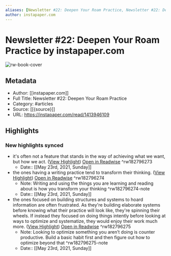 ```yaml
---
aliases: [Newsletter #22: Deepen Your Roam Practice, Newsletter #22: Deepen Your Roam Practice]
author: instapaper.com
---
```

# Newsletter #22: Deepen Your Roam Practice by instapaper.com

![rw-book-cover](https://readwise-assets.s3.amazonaws.com/static/images/article0.00998d930354.png)

## Metadata
- Author: [[instapaper.com]]
- Full Title: Newsletter #22: Deepen Your Roam Practice
- Category: #articles
- Source: [[{source}]]
- URL: https://instapaper.com/read/1413946109

## Highlights
### New highlights synced
- it's often not a feature that stands in the way of achieving what we want, but how we act. ([View Highlight](https://instapaper.com/read/1413946109/16473704)) [Open in Readwise](https://readwise.io/open/182796273) ^rw182796273
    - Date:: [[May 23rd, 2021, Sunday]]
- the ones having a writing practice tend to transform their thinking. ([View Highlight](https://instapaper.com/read/1413946109/16473717)) [Open in Readwise](https://readwise.io/open/182796274) ^rw182796274
    - Note: Writing and using the things you are learning and reading about is how you transform your thinking ^rw182796274-note
    - Date:: [[May 23rd, 2021, Sunday]]
- the ones focused on building structures and systems to hoard information are often frustrated. As they're building elaborate systems before knowing what their practice will look like, they're spinning their wheels. If instead they focused on doing things intently before looking at ways to optimize and systematize, they would enjoy their work much more. ([View Highlight](https://instapaper.com/read/1413946109/16473724)) [Open in Readwise](https://readwise.io/open/182796275) ^rw182796275
    - Note: Looking to optimize something you aren’t doing is counter productive. Build a basic habit first and then figure out how to optimize beyond that ^rw182796275-note
    - Date:: [[May 23rd, 2021, Sunday]]
